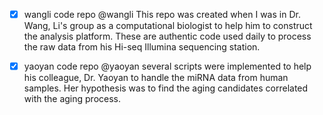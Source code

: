 - [x] wangli code repo
\@wangli This repo was created when I was in Dr. Wang, Li's group as a computational biologist to 
help him to construct the analysis platform. These are authentic code used daily to process
the raw data from his Hi-seq Illumina sequencing station.

- [x] yaoyan code repo
\@yaoyan several scripts were implemented to help his colleague, Dr. Yaoyan to handle the miRNA data
from human samples. Her hypothesis was to find the aging candidates correlated with the aging process.

